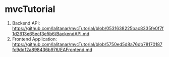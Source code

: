 # mvcTutorial
1. Backend API: https://github.com/lalitanar/mvcTutorial/blob/0531638225bac8335fe0f7f1d2613e65ecf3e5b6/BackendAPI.md
2. Frontend Application: https://github.com/lalitanar/mvcTutorial/blob/5750ed5d8a76db78170187fc9dd12a898436b976/EAFrontend.md
